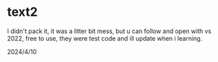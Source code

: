 # text2

I didn't pack it, it was a litter bit mess, but u can follow and open with vs 2022, free to use, they were test code and ill update when i learning.

2024/4/10
